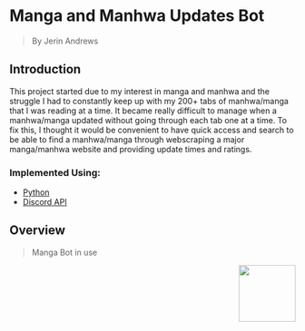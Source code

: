 # Manga and Manhwa Updates Bot
> By Jerin Andrews

## Introduction
This project started due to my interest in manga and manhwa and the struggle I had to constantly keep up with my 200+ tabs of manhwa/manga that I was reading at a time. It became really difficult to manage when a manhwa/manga updated without going through each tab one at a time. To fix this, I thought it would be convenient to have quick access and search to be able to find a manhwa/manga through webscraping a major manga/manhwa website and providing update times and ratings. 

### Implemented Using:
+ [Python](https://www.python.org/doc/)
+ [Discord API](https://discord.com/developers/docs/reference)


## Overview
> Manga Bot in use
<img align="right" width="100" height="100" src="https://picsum.photos/100/100](https://github.com/user-attachments/assets/05f5ee29-23dc-4b42-9484-b03e003602a6">
